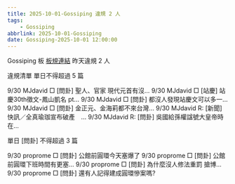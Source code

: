 ```yaml
---
title: 2025-10-01-Gossiping 違規 2 人
tags:
    - Gossiping
abbrlink: 2025-10-01-Gossiping
date: Gossiping-2025-10-01 12:00:00
---
```

Gossiping 板 [板規連結](https://www.ptt.cc/bbs/Gossiping/M.1637425085.A.07D.html)
昨天違規 2 人
<!-- more -->

違規清單
單日不得超過 5 篇

9/30 MJdavid □ [問卦] 聖人、官家 現代元首有沒…
9/30 MJdavid □ [站慶] 站慶30th徵文-鳳山凱名 pt…
9/30 MJdavid □ [問卦] 都沒人發現站慶文可以多一…
9/30 MJdavid □ [問卦] 金正元、金海莉都不來台灣…
9/30 MJdavid R: [新聞] 快訊／全真瑜珈宣布破產　…
9/30 MJdavid R: [問卦] 吳國給孫權諡號大皇帝時在…

單日 [問卦] 不得超過 3 篇

9/30 proprome □ [問卦] 公館前圓環今天塞爆了
9/30 proprome □ [問卦] 公館前圓環下班時間有更塞…
9/30 proprome □ [問卦] 為什麼沒人修法重罰 搶博…
9/30 proprome □ [問卦] 還有人記得建成圓環慘案嗎?